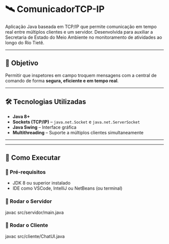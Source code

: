 # 🛰️ ComunicadorTCP-IP

Aplicação Java baseada em TCP/IP que permite comunicação em tempo real entre múltiplos clientes e um servidor. Desenvolvida para auxiliar a Secretaria de Estado do Meio Ambiente no monitoramento de atividades ao longo do Rio Tietê.

---

## 📌 Objetivo

Permitir que inspetores em campo troquem mensagens com a central de comando de forma **segura, eficiente e em tempo real**.

---

## 🛠️ Tecnologias Utilizadas

- **Java 8+**
- **Sockets (TCP/IP)** – `java.net.Socket` e `java.net.ServerSocket`
- **Java Swing** – Interface gráfica
- **Multithreading** – Suporte a múltiplos clientes simultaneamente

---


---

## 🚀 Como Executar

### 🔧 Pré-requisitos

- JDK 8 ou superior instalado
- IDE como VSCode, IntelliJ ou NetBeans (ou terminal)

### 🔹 Rodar o Servidor
javac src/servidor/main.java

### 🔹 Rodar o Cliente
javac src/cliente/ChatUI.java
